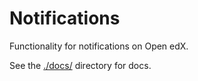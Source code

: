 # Notifications

Functionality for notifications on Open edX.

See the [./docs/](./docs/) directory for docs.
